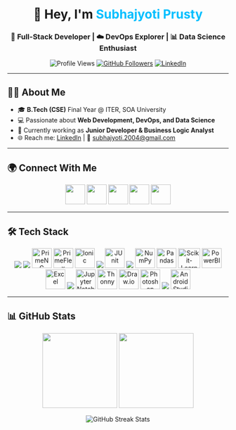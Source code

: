 <!-- Profile Header -->
<h1 align="center">👋 Hey, I'm <span style="color:#00BFFF;">Subhajyoti Prusty</span></h1>
<h3 align="center">🚀 Full-Stack Developer | ☁️ DevOps Explorer | 📊 Data Science Enthusiast</h3>

<p align="center">
  <img src="https://komarev.com/ghpvc/?username=subhajyoti-prusty&label=Profile%20views&color=blue&style=for-the-badge" alt="Profile Views" />
  <a href="https://github.com/subhajyoti-prusty?tab=followers"><img src="https://img.shields.io/github/followers/subhajyoti-prusty?logo=github&style=for-the-badge" alt="GitHub Followers" /></a>
  <a href="https://www.linkedin.com/in/subhajyoti-prusty-46b498257/"><img src="https://img.shields.io/badge/LinkedIn-Connect-blue?style=for-the-badge&logo=linkedin" alt="LinkedIn" /></a>
</p>

---

## 👨‍🎓 About Me
- 🎓 **B.Tech (CSE)** Final Year @ ITER, SOA University  
- 💻 Passionate about **Web Development, DevOps, and Data Science**  
- 🌟 Currently working as **Junior Developer & Business Logic Analyst**  
- 🌐 Reach me: [LinkedIn](https://www.linkedin.com/in/subhajyoti-prusty-46b498257/) | 📧 subhajyoti.2004@gmail.com  

---

## 🌍 Connect With Me
<p align="center">
  <a href="https://www.linkedin.com/in/subhajyoti-prusty-46b498257/" target="_blank"><img src="https://skillicons.dev/icons?i=linkedin" height="45"/></a>
  <a href="https://twitter.com/SubhajyotiPrus1" target="_blank"><img src="https://skillicons.dev/icons?i=twitter" height="45"/></a>
  <a href="https://github.com/subhajyoti-prusty" target="_blank"><img src="https://skillicons.dev/icons?i=github" height="45"/></a>
  <a href="https://leetcode.com/Subhajyoti-Prusty/" target="_blank"><img src="https://img.icons8.com/external-tal-revivo-shadow-tal-revivo/48/null/external-level-up-your-coding-skills-and-quickly-land-a-job-logo-shadow-tal-revivo.png" height="45"/></a>
  <a href="https://www.hackerrank.com/profile/subhajyoti_20041" target="_blank"><img src="https://img.icons8.com/windows/64/02b875/hackerrank.png" height="45"/></a>
</p>

---

## 🛠️ Tech Stack

<!-- ### 🔹 Languages  -->
<p align="center">
  <img src="https://skillicons.dev/icons?i=c,cpp,java,python,html,css,js,ts" />


<!-- ### 🔹 Frameworks, Libraries & Tools  -->

  <img src="https://skillicons.dev/icons?i=angular,bootstrap,tailwind,jquery,git,postman,figma" />
  <img src="https://www.primefaces.org/wp-content/uploads/2018/05/primeng-logo.png" height="45" title="PrimeNG"/> 
  <img src="https://pbs.twimg.com/profile_images/1662024981302132740/Y0uz-3YC_400x400.jpg" height="45" title="PrimeFlex"/> 
  <img src="https://cdn.iconscout.com/icon/free/png-256/free-ionic-3521510-2945013.png" height="45" title="Ionic"/>


<!-- ### 🔹 Backend & Databases  -->

  <img src="https://skillicons.dev/icons?i=spring,mysql,maven,gradle,hibernate" />
  <img src="https://junit.org/junit5/assets/img/junit5-logo.png" height="45" title="JUnit"/>


<!-- ### 🔹 Data Science & Analytics  -->

  <img src="https://skillicons.dev/icons?i=python" />
  <img src="https://cdn.worldvectorlogo.com/logos/numpy-1.svg" height="45" title="NumPy"/>
  <img src="https://upload.wikimedia.org/wikipedia/commons/thumb/2/22/Pandas_mark.svg/1200px-Pandas_mark.svg.png" height="45" title="Pandas"/>
  <img src="https://e7.pngegg.com/pngimages/39/4/png-clipart-logo-scikit-learn-python-github-machine-learning-text-orange.png" height="45"  width="50" title="Scikit-Learn"/>
  <img src="https://upload.wikimedia.org/wikipedia/commons/thumb/c/cf/New_Power_BI_Logo.svg/630px-New_Power_BI_Logo.svg.png" height="45" title="PowerBI"/>
  <img src="https://i.pinimg.com/736x/13/88/5f/13885f590c6070c7f106b0f19a17ab9b.jpg" height="45" title="Excel"/>


<!-- ### 🔹 IDEs & Tools   -->

  <img src="https://skillicons.dev/icons?i=vscode,eclipse,linux" />
  <img src="https://upload.wikimedia.org/wikipedia/commons/thumb/3/38/Jupyter_logo.svg/883px-Jupyter_logo.svg.png" height="45" title="Jupyter Notebook"/>
  <img src="https://upload.wikimedia.org/wikipedia/commons/e/e2/Thonny_logo.png" height="45" title="Thonny"/>
  <img src="https://upload.wikimedia.org/wikipedia/commons/thumb/3/3e/Diagrams.net_Logo.svg/1200px-Diagrams.net_Logo.svg.png" height="45" title="Draw.io"/>
  <img src="https://i.pinimg.com/originals/9c/ea/ba/9ceaba69b7a9f89158ff953107978f3e.png" height="45" title="Photoshop"/>
  <img src="https://skillicons.dev/icons?i=figma" />
  <img src="https://uxwing.com/wp-content/themes/uxwing/download/brands-and-social-media/android-studio-icon.png" height="45" title="Android Studio"/>
</p>

---

## 📊 GitHub Stats
<p align="center">
  <img src="https://github-readme-stats.vercel.app/api?username=subhajyoti-prusty&show_icons=true&theme=tokyonight" height="170px"/>
  <img src="https://github-readme-stats.vercel.app/api/top-langs/?username=subhajyoti-prusty&layout=compact&theme=tokyonight" height="170px"/>
</p>

<p align="center">
  <img src="https://github-readme-streak-stats.herokuapp.com/?user=subhajyoti-prusty&theme=tokyonight" alt="GitHub Streak Stats" />
</p>
